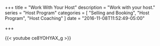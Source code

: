 +++
title = "Work With Your Host"
description = "Work with your host."
series = "Host Program"
categories = [
  "Selling and Booking",
  "Host Program",
  "Host Coaching"
]
date = "2016-11-08T11:52:49-05:00"

+++

{{< youtube ce8YOHYAX_g >}}
